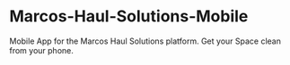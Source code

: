 # Marcos-Haul-Solutions-Mobile
Mobile App for the Marcos Haul Solutions platform. Get your Space clean from your phone.
